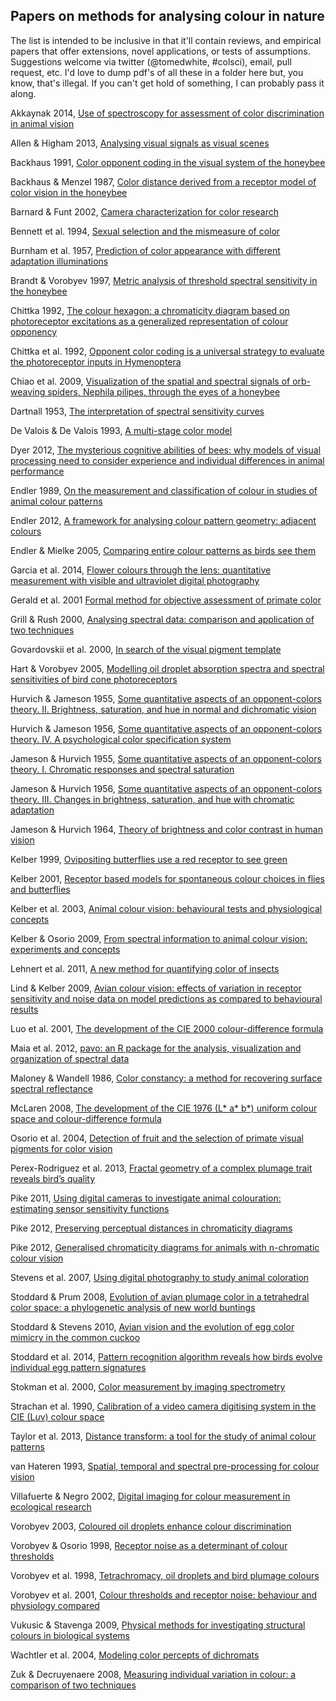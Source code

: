 ## Papers on methods for analysing colour in nature

The list is intended to be inclusive in that it'll contain reviews, and empirical papers that offer extensions, novel applications, or tests of assumptions. Suggestions welcome via twitter (@tomedwhite, #colsci), email, pull request, etc. I'd love to dump pdf's of all these in a folder here but, you know, that's illegal. If you can't get hold of something, I can probably pass it along.

Akkaynak 2014, [Use of spectroscopy for assessment of color discrimination in animal vision](dx.doi.org/10.1364/JOSAA.31.000A27)

Allen & Higham 2013, [Analysing visual signals as visual scenes](dx.doi.org/10.1002/ajp.22129)

Backhaus 1991, [Color opponent coding in the visual system of the honeybee](dx.doi.org/10.1016/0042-6989(91)90059-E)

Backhaus & Menzel 1987, [Color distance derived from a receptor model of color vision in the honeybee](dx.doi.org/10.1007/BF02281978)

Barnard & Funt 2002, [Camera characterization for color research](dx.doi.org/10.1002/col.10050)

Bennett et al. 1994, [Sexual selection and the mismeasure of color](dx.doi.org/10.1086/285711)

Burnham et al. 1957, [Prediction of color appearance with different adaptation illuminations](dx.doi.org/10.1364/JOSA.47.000035)

Brandt & Vorobyev 1997, [Metric analysis of threshold spectral sensitivity in the honeybee](dx.doi.org/10.1016/S0042-6989(96)00195-2)

Chittka 1992, [The colour hexagon: a chromaticity diagram based on photoreceptor excitations as a generalized representation of colour opponency](dx.doi.org/10.1007/BF00199331)

Chittka et al. 1992, [Opponent color coding is a universal strategy to evaluate the photoreceptor inputs in Hymenoptera](dx.doi.org/10.1007/BF00199332)

Chiao et al. 2009, [Visualization of the spatial and spectral signals of orb-weaving spiders, Nephila pilipes, through the eyes of a honeybee](jeb.biologists.org/content/212/14/2269.abstract)

Dartnall 1953, [The interpretation of spectral sensitivity curves](http://bmb.oxfordjournals.org/content/9/1/24.extract)

De Valois & De Valois 1993, [A multi-stage color model](dx.doi.org/10.1016/0042-6989(93)90240-W)

Dyer 2012, [The mysterious cognitive abilities of bees: why models of visual processing need to consider experience and individual differences in animal performance](dx.doi.org/10.1242/jeb.038190)

Endler 1989, [On the measurement and classification of colour in studies of animal colour patterns](dx.doi.org/10.1111/j.1095-8312.1990.tb00839.x)

Endler 2012, [A framework for analysing colour pattern geometry: adjacent colours](dx/doi.org/10.1111/j.1095-8312.2012.01937.x)

Endler & Mielke 2005, [Comparing entire colour patterns as birds see them](dx.doi.org/10.1111/j.1095-8312.2005.00540.x)

Garcia et al. 2014, [Flower colours through the lens: quantitative measurement with visible and ultraviolet digital photography](dx.doi.org/10.1371/journal.pone.0096646)

Gerald et al. 2001 [Formal method for objective assessment of primate color](http://onlinelibrary.wiley.com.simsrad.net.ocs.mq.edu.au/doi/10.1002/1098-2345%28200102%2953:2%3C79::AID-AJP3%3E3.0.CO;2-N/abstract)

Grill & Rush 2000, [Analysing spectral data: comparison and application of two techniques](dx.doi.org/10.1006/bij1.1999.0360)

Govardovskii et al. 2000, [In search of the visual pigment template](http://journals.cambridge.org/action/displayAbstract?fromPage=online&aid=55091&fileId=S0952523800174036)

Hart & Vorobyev 2005, [Modelling oil droplet absorption spectra and spectral sensitivities of bird cone photoreceptors](dx.doi.org/10.1007/s00359-004-0595-3)

Hurvich & Jameson 1955, [Some quantitative aspects of an opponent-colors theory. II. Brightness, saturation, and hue in normal and dichromatic vision](dx.doi.org/10.1364/JOSA.45.000602)

Hurvich & Jameson 1956, [Some quantitative aspects of an opponent-colors theory. IV. A psychological color specification system](dx.doi.org/10.1364/JOSA.46.000416)

Jameson & Hurvich 1955, [Some quantitative aspects of an opponent-colors theory. I. Chromatic responses and spectral saturation](dx.doi.org/10.1364/JOSA.45.000546)

Jameson & Hurvich 1956, [Some quantitative aspects of an opponent-colors theory. III. Changes in brightness, saturation, and hue with chromatic adaptation](dx.doi.org/10.1364/JOSA.46.000405)

Jameson & Hurvich 1964, [Theory of brightness and color contrast in human vision](dx.doi.org/10.1016/0042-6989(64)90037-9)

Kelber 1999, [Ovipositing butterflies use a red receptor to see green](http://jeb.biologists.org/content/202/19/2619)

Kelber 2001, [Receptor based models for spontaneous colour choices in flies and butterflies](dx.doi.org/10.1046/j.1570-7458.2001.00822.x)

Kelber et al. 2003, [Animal colour vision: behavioural tests and physiological concepts](dx.doi.org/10.1017}S1464793102005985)

Kelber & Osorio 2009, [From spectral information to animal colour vision: experiments and concepts](dx.doi.org/10.1098/rspb.2009.2118)

Lehnert et al. 2011, [A new method for quantifying color of insects](dx.doi.org/10.1653/024.094.0212)

Lind & Kelber 2009, [Avian colour vision: effects of variation in receptor sensitivity and noise data on model predictions as compared to behavioural results](dx.doi.org/10.1016/j.visres.2009.05.003)

Luo et al. 2001, [The development of the CIE 2000 colour-difference formula](dx.doi.org/10.1002/col.1049)

Maia et al. 2012, [pavo: an R package for the analysis, visualization and organization of spectral data](dx.doi.org/10.1111/2041-210X.12069)

Maloney & Wandell 1986, [Color constancy: a method for recovering surface spectral reflectance](dx.doi.org/10.1364/JOSAA.3.000029)

McLaren 2008, [The development of the CIE 1976 (L* a* b*) uniform colour space and colour-difference formula](dx.doi.org/10.1111/j.1478-4408.1976.tb03301.x)

Osorio et al. 2004, [Detection of fruit and the selection of primate visual pigments for color vision](dx.doi.org/10.1086/425332)

Perex-Rodriguez et al. 2013, [Fractal geometry of a complex plumage trait reveals bird’s quality](dx.doi.org/10.1098/rspb.2012.2783)

Pike 2011, [Using digital cameras to investigate animal colouration: estimating sensor sensitivity functions](dx.doi.org/10.1007/s00265-010-1097-7)

Pike 2012, [Preserving perceptual distances in chromaticity diagrams](dx.doi.org/10.1093/beheco/ars018)

Pike 2012, [Generalised chromaticity diagrams for animals with n-chromatic colour vision](dx.doi.org/10.1007/s10905-011-9296-2)

Stevens et al. 2007, [Using digital photography to study animal coloration](dx.doi.org/10.1111/j.1095-8312.2007.00725.x)

Stoddard & Prum 2008, [Evolution of avian plumage color in a tetrahedral color space: a phylogenetic analysis of new world buntings](dx.doi.org/10.1086/587526)

Stoddard & Stevens 2010, [Avian vision and the evolution of egg color mimicry in the common cuckoo](dx.doi.org/10.1111/j.1558-5646.2011.01262.x)

Stoddard et al. 2014, [Pattern recognition algorithm reveals how birds evolve individual egg pattern signatures](dx.doi.org/10.1038/ncomms5117)

Stokman et al. 2000, [Color measurement by imaging spectrometry](dx.doi.org/10.1006/cviu.2000.0860)

Strachan et al. 1990, [Calibration of a video camera digitising system in the CIE (L*u*v) colour space](dx.doi.org/10.1016/0167-8655(90)90096-K)

Taylor et al. 2013, [Distance transform: a tool for the study of animal colour patterns](dx.doi.org/10.1111/2041-210X.12063)

van Hateren 1993, [Spatial, temporal and spectral pre-processing for colour vision](dx.doi.org/10.1098/rspb.1993.0009)

Villafuerte & Negro 2002, [Digital imaging for colour measurement in ecological research](dx.doi.org/10.1046/j.1461-0248.1998.00034.x)

Vorobyev 2003, [Coloured oil droplets enhance colour discrimination](dx.doi.org/10.1098/rspb.2003.2381)

Vorobyev & Osorio 1998, [Receptor noise as a determinant of colour thresholds](dx.doi.org/10.1098/rspb.1998.0302)

Vorobyev et al. 1998, [Tetrachromacy, oil droplets and bird plumage colours](dx.doi.org/10.1007/s003590050286)

Vorobyev et al. 2001, [Colour thresholds and receptor noise: behaviour and physiology compared](dx.doi.org/10.1016/S0042-6989(00)00288-1)

Vukusic & Stavenga 2009, [Physical methods for investigating structural colours in biological systems](dx.doi.org/10.1098/rsif.2008.0386.focus)

Wachtler et al. 2004, [Modeling color percepts of dichromats](dx.doi.org/10.1016/j.visres.2004.06.016)

Zuk & Decruyenaere 2008, [Measuring individual variation in colour: a comparison of two techniques](dx.doi.org/10.1111/j.1095-8312.1994.tb01007.x)